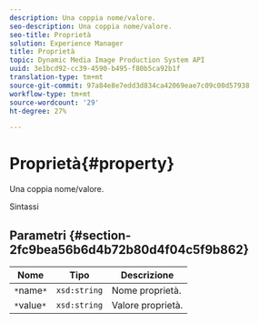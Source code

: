 ```yaml
---
description: Una coppia nome/valore.
seo-description: Una coppia nome/valore.
seo-title: Proprietà
solution: Experience Manager
title: Proprietà
topic: Dynamic Media Image Production System API
uuid: 3e1bcd92-cc39-4590-b495-f80b5ca92b1f
translation-type: tm+mt
source-git-commit: 97a84e8e7edd3d834ca42069eae7c09c00d57938
workflow-type: tm+mt
source-wordcount: '29'
ht-degree: 27%

---
```



# Proprietà{#property}

Una coppia nome/valore.

Sintassi

## Parametri {#section-2fc9bea56b6d4b72b80d4f04c5f9b862}

| Nome | Tipo | Descrizione |
|---|---|---|
| `*`name`*` | `xsd:string` | Nome proprietà. |
| `*`value`*` | `xsd:string` | Valore proprietà. |

